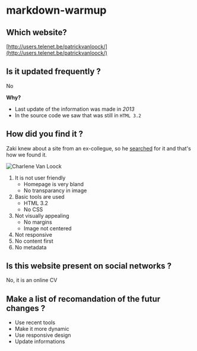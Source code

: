 # markdown-warmup

## Which website?
[http://users.telenet.be/patrickvanloock/](http://users.telenet.be/patrickvanloock/)

## Is it updated frequently ?

No

**Why?**
- Last update of the information was made in *2013*
- In the source code we saw that was still in ```HTML 3.2```

## How did you find it ?

Zaki knew about a site from an ex-collegue, so he [searched](https://www.google.com/search?q=charlene+van+Loock&source=lnms&tbm=isch&sa=X&ved=0ahUKEwi59MeBh7HXAhVYzmMKHQRvDesQ_AUICigB&biw=1536&bih=734#imgrc=GNT03_xTd4tm0M "Google Search") for it and that's how we found it. <!-- We searched it on Google -->

![Charlene Van Loock](http://users.telenet.be/patrickvanloock/stamboom/parenteel_vanloock/charlene_van_loock_2.jpg)

1. It is not user friendly
   - Homepage is very bland
   - No transparancy in image
1. Basic tools are used
   - HTML 3.2
   - No CSS
1. Not visually appealing
   - No margins
   - Image not centered
1. Not responsive
1. No content first
1. No metadata

## Is this website present on social networks ?
No, it is an online CV

## Make a list of recomandation of the futur changes ?

+ Use recent tools
+ Make it more dynamic
+ Use responsive design
+ Update informations
